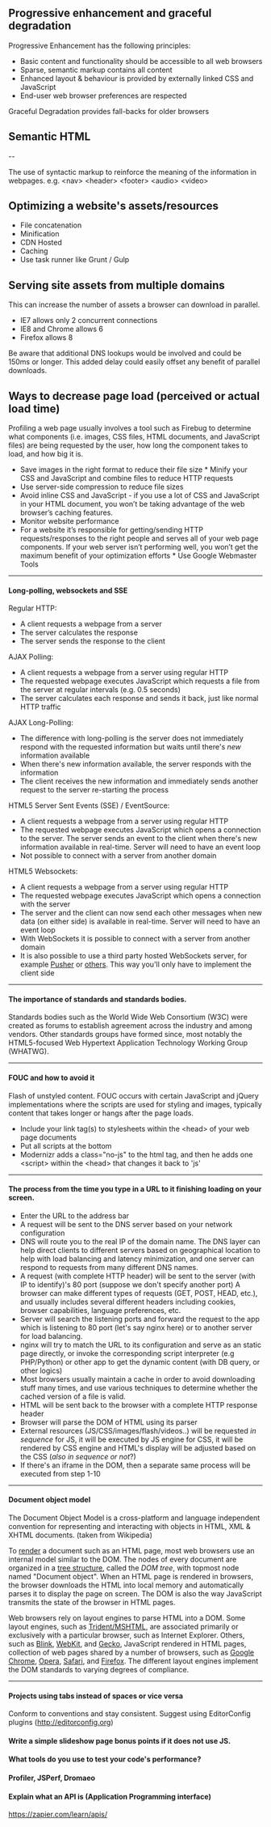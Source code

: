 


Progressive enhancement and graceful degradation
------

Progressive Enhancement has the following principles:

*  Basic content and functionality should be accessible to all web browsers
*  Sparse, semantic markup contains all content  
*  Enhanced layout &amp; behaviour is provided by externally linked CSS and JavaScript  
*  End-user web browser preferences are respected 

Graceful Degradation provides fall-backs for older browsers


Semantic HTML
------
--


The use of syntactic markup to reinforce the meaning of the information in webpages. e.g. &lt;nav&gt; &lt;header&gt; &lt;footer&gt; &lt;audio&gt; &lt;video&gt;

Optimizing a website's assets/resources
------

<ul>
<li>File concatenation</li>
<li>Minification</li>
<li>CDN Hosted</li>
<li>Caching</li>
<li>Use task runner like Grunt / Gulp</li>
</ul>
 
Serving site assets from multiple domains
------

This can increase the number of assets a browser can download in parallel.
<ul>
<li>IE7 allows only 2 concurrent connections</li>
<li>IE8 and Chrome allows 6</li>
<li>Firefox allows 8</li>
</ul>
Be aware that additional DNS lookups would be involved and could be 150ms or longer. This added delay could easily offset any benefit of parallel downloads.

Ways to decrease page load (perceived or actual load time)
------
<p>Profiling a web page usually involves a tool such as Firebug to determine what components (i.e. images, CSS files, HTML documents, and JavaScript files) are being requested by the user, how long the component takes to load, and how big it is.</p>

*  Save images in the right format to reduce their file size  *  Minify your CSS and JavaScript and combine files to reduce HTTP requests  
*  Use server-side compression to reduce file sizes  
*  Avoid inline CSS and JavaScript - if you use a lot of CSS and JavaScript in your HTML document, you won’t be taking advantage of the web browser’s caching features.  
*  Monitor website performance  
*  For a website it’s responsible for getting/sending HTTP requests/responses to the right people and serves all of your web page components. If your web server isn’t performing well, you won’t get the maximum benefit of your optimization efforts  *  Use Google Webmaster Tools 
<p>
<hr>
<h4>Long-polling, websockets and SSE</h4>
<p>Regular HTTP:</p> 

*  A client requests a webpage from a server  
*  The server calculates the response  
*  The server sends the response to the client 

<p>AJAX Polling:</p> <ul> <li>A client requests a webpage from a server using regular HTTP  <li>The requested webpage executes JavaScript which requests a file from the server at regular intervals (e.g. 0.5 seconds)  <li>The server calculates each response and sends it back, just like normal HTTP traffic </li></ul> 
<p>AJAX Long-Polling:</p> 

*  The difference with long-polling is the server does not immediately respond with the requested information but waits until there's <em>new</em> information available  
*  When there's new information available, the server responds with the information  
*  The client receives the new information and immediately sends another request to the server re-starting the process 

<p>HTML5 Server Sent Events (SSE) / EventSource:</p> <ul> <li>A client requests a webpage from a server using regular HTTP  <li>The requested webpage executes JavaScript which opens a connection to the server. The server sends an event to the client when there's new information available in real-time. Server will need to have an event loop  <li>Not possible to connect with a server from another domain </li></ul> <p>HTML5 Websockets:</p> <ul> <li>A client requests a webpage from a server using regular HTTP  <li>The requested webpage executes JavaScript which opens a connection with the server  <li>The server and the client can now send each other messages when new data (on either side) is available in real-time. Server will need to have an event loop  <li>With WebSockets it is possible to connect with a server from another domain  <li>It is also possible to use a third party hosted WebSockets server, for example <a href="http://pusher.com/">Pusher</a> or <a href="http://www.leggetter.co.uk/real-time-web-technologies-guide">others</a>. This way you'll only have to implement the client side </li></ul> 
<hr>
<h4>The importance of standards and standards bodies. </h4> <p>Standards bodies such as the World Wide Web Consortium (W3C) were created as forums to establish agreement across the industry and among vendors. Other standards groups have formed since, most notably the HTML5-focused Web Hypertext Application Technology Working Group (WHATWG).</p> 
<hr>
<h4>FOUC and how to avoid it</h4>
<p>Flash of unstyled content. FOUC occurs with certain JavaScript and jQuery implementations where the scripts are used for styling and images, typically content that takes longer or hangs after the page loads.</p>
<ul> 
<li>Include your link tag(s) to stylesheets within the &lt;head&gt; of your web page documents  
<li>Put all scripts at the bottom  
<li>Modernizr adds a class="no-js" to the html tag, and then he adds one &lt;script&gt; within the &lt;head&gt; that changes it back to 'js'&nbsp; </li>
</ul>
<hr>   
<h4>The process from the time you type in a URL to it finishing loading on your screen.</h4> 
<ul>
<li>Enter the URL to the address bar  <li>A request will be sent to the DNS server based on your network configuration  <li>DNS will route you to the real IP of the domain name. The DNS layer can help direct clients to different servers based on geographical location to help with load balancing and latency minimization, and one server can respond to requests from many different DNS names.  <li>A request (with complete HTTP header) will be sent to the server (with IP to identify)'s 80 port (suppose we don't specify another port) A browser can make different types of requests (GET, POST, HEAD, etc.), and usually includes several different headers including cookies, browser capabilities, language preferences, etc.  <li>Server will search the listening ports and forward the request to the app which is listening to 80 port (let's say nginx here) or to another server for load balancing.  <li>nginx will try to match the URL to its configuration and serve as an static page directly, or invoke the corresponding script interpreter (e.g PHP/Python) or other app to get the dynamic content (with DB query, or other logics)  <li>Most browsers usually maintain a cache in order to avoid downloading stuff many times, and use various techniques to determine whether the cached version of a file is valid.  <li>HTML will be sent back to the browser with a complete HTTP response header  <li>Browser will parse the DOM of HTML using its parser  <li>External resources (JS/CSS/images/flash/videos..) will be requested <em>in sequence </em>for JS, it will be executed by JS engine for CSS, it will be rendered by CSS engine and HTML's display will be adjusted based on the CSS (<em>also in sequence or not</em>?)  <li>If there's an iframe in the DOM, then a separate same process will be executed from step 1-10 </li></ul> 
<hr>   
<h4>Document object model</h4>
<p>The Document Object Model is a cross-platform and language independent convention for representing and interacting with objects in HTML, XML &amp; XHTML documents. (taken from Wikipedia)</p> <p>To <a href="http://en.wikipedia.org/wiki/Web_browser_engine">render</a> a document such as an HTML page, most web browsers use an internal model similar to the DOM. The nodes of every document are organized in a <a href="http://en.wikipedia.org/wiki/Tree_structure">tree structure</a>, called the <i>DOM tree</i>, with topmost node named "Document object". When an HTML page is rendered in browsers, the browser downloads the HTML into local memory and automatically parses it to display the page on screen. The DOM is also the way JavaScript transmits the state of the browser in HTML pages.</p> <p>Web browsers rely on layout engines to parse HTML into a DOM. Some layout engines, such as <a href="http://en.wikipedia.org/wiki/Trident_(layout_engine)">Trident/MSHTML</a>, are associated primarily or exclusively with a particular browser, such as Internet Explorer. Others, such as <a href="http://en.wikipedia.org/wiki/Blink_(layout_engine)">Blink</a>, <a href="http://en.wikipedia.org/wiki/WebKit">WebKit</a>, and <a href="http://en.wikipedia.org/wiki/Gecko_(layout_engine)">Gecko</a>, JavaScript rendered in HTML pages, collection of web pages shared by a number of browsers, such as <a href="http://en.wikipedia.org/wiki/Google_Chrome">Google Chrome</a>, <a href="http://en.wikipedia.org/wiki/Opera_(web_browser)">Opera</a>, <a href="http://en.wikipedia.org/wiki/Safari_(web_browser)">Safari</a>, and <a href="http://en.wikipedia.org/wiki/Firefox">Firefox</a>. The different layout engines implement the DOM standards to varying degrees of compliance.</p> 
<hr />

<h4>Projects using tabs instead of spaces or vice versa</h4> <p>Conform to conventions and stay consistent. Suggest using EditorConfig plugins (<a href="http://editorconfig.org">http://editorconfig.org</a>)</p> <h4>Write a simple slideshow page bonus points if it does not use JS.</h4> <h4>What tools do you use to test your code's performance?</h4> <h4>Profiler, JSPerf, Dromaeo</h4> <p>

<h4>Explain what an API is (Application Programming interface)</h4> <p><a title="https://zapier.com/learn/apis/" href="https://zapier.com/learn/apis/">https://zapier.com/learn/apis/</a></p>

